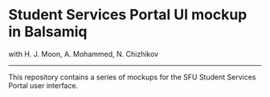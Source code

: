 # Student Services Portal UI mockup in Balsamiq

with H. J. Moon, A. Mohammed, N. Chizhikov

---

This repository contains a series of mockups for the SFU Student Services Portal user interface.
